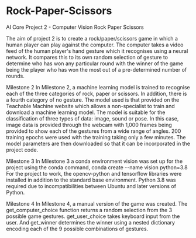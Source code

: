 # Rock-Paper-Scissors
AI Core Project 2 - Computer Vision Rock Paper Scissors 

The aim of project 2 is to create a rock/paper/scissors game in which a human player can play against the computer.
The computer takes a video feed of the human player's hand gesture which it recognises using a neural network.
It compares this to its own random selection of gesture to determine who has won any particular round with the
winner of the game being the player who has won the most out of a pre-determined number of rounds.

Milestone 2
In Milestone 2, a machine learning model is trained to recognise each of the three categories of rock, paper or scissors.
In addition, there is a fourth category of no gesture.
The model used is that provided on the Teachable Machine website which allows a non-specialist to train and download a
machine learning model. The model is suitable for the classification of three types of data: image, sound or pose.
In this case, image data is provided through the webcam with 1,000 frames being provided to show each of the gestures from
a wide range of angles. 200 training epochs were used with the training taking only a few minutes.
The model parameters are then downloaded so that it can be incorporated in the project code.

Milestone 3
In Milestone 3 a conda  environment vision was set up for the project using the  conda command, conda create --name vision python=3.8
For the project to work, the opencv-python and tensorflow libraries were installed in addition to the standard base environment.
Python 3.8 was required due to incompatibilities between Ubuntu and later versions of Python.

Milestone 4
In Milestone 4, a manual version of the game was created. The get_computer_choice function returns a random selection from the 3 possible game gestures.
get_user_choice takes keyboard input from the user.
And get_winner determines the winner using a nested dictionary encoding each of the 9 possible combinations of gestures. 
